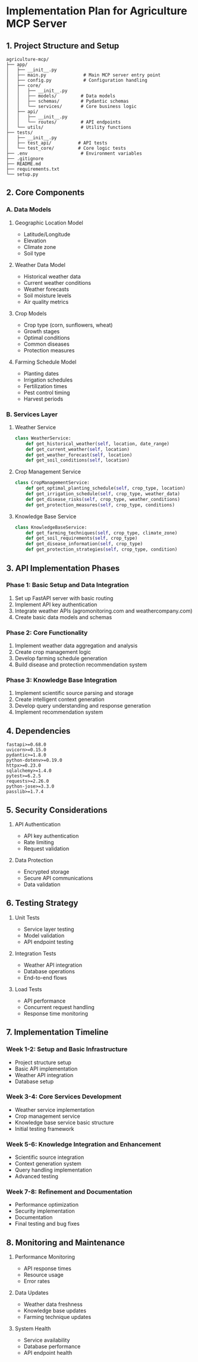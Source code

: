 # Implementation Plan for Agriculture MCP Server

## 1. Project Structure and Setup

```
agriculture-mcp/
├── app/
│   ├── __init__.py
│   ├── main.py              # Main MCP server entry point
│   ├── config.py            # Configuration handling
│   ├── core/
│   │   ├── __init__.py
│   │   ├── models/         # Data models
│   │   ├── schemas/        # Pydantic schemas
│   │   └── services/       # Core business logic
│   ├── api/
│   │   ├── __init__.py
│   │   └── routes/         # API endpoints
│   └── utils/              # Utility functions
├── tests/
│   ├── __init__.py
│   ├── test_api/          # API tests
│   └── test_core/         # Core logic tests
├── .env                    # Environment variables
├── .gitignore
├── README.md
├── requirements.txt
└── setup.py
```

## 2. Core Components

### A. Data Models

1. Geographic Location Model

   - Latitude/Longitude
   - Elevation
   - Climate zone
   - Soil type

2. Weather Data Model

   - Historical weather data
   - Current weather conditions
   - Weather forecasts
   - Soil moisture levels
   - Air quality metrics

3. Crop Models

   - Crop type (corn, sunflowers, wheat)
   - Growth stages
   - Optimal conditions
   - Common diseases
   - Protection measures

4. Farming Schedule Model
   - Planting dates
   - Irrigation schedules
   - Fertilization times
   - Pest control timing
   - Harvest periods

### B. Services Layer

1. Weather Service

   ```python
   class WeatherService:
       def get_historical_weather(self, location, date_range)
       def get_current_weather(self, location)
       def get_weather_forecast(self, location)
       def get_soil_conditions(self, location)
   ```

2. Crop Management Service

   ```python
   class CropManagementService:
       def get_optimal_planting_schedule(self, crop_type, location)
       def get_irrigation_schedule(self, crop_type, weather_data)
       def get_disease_risks(self, crop_type, weather_conditions)
       def get_protection_measures(self, crop_type, conditions)
   ```

3. Knowledge Base Service
   ```python
   class KnowledgeBaseService:
       def get_farming_techniques(self, crop_type, climate_zone)
       def get_soil_requirements(self, crop_type)
       def get_disease_information(self, crop_type)
       def get_protection_strategies(self, crop_type, condition)
   ```

## 3. API Implementation Phases

### Phase 1: Basic Setup and Data Integration

1. Set up FastAPI server with basic routing
2. Implement API key authentication
3. Integrate weather APIs (agromonitoring.com and weathercompany.com)
4. Create basic data models and schemas

### Phase 2: Core Functionality

1. Implement weather data aggregation and analysis
2. Create crop management logic
3. Develop farming schedule generation
4. Build disease and protection recommendation system

### Phase 3: Knowledge Base Integration

1. Implement scientific source parsing and storage
2. Create intelligent context generation
3. Develop query understanding and response generation
4. Implement recommendation system

## 4. Dependencies

```
fastapi>=0.68.0
uvicorn>=0.15.0
pydantic>=1.8.0
python-dotenv>=0.19.0
httpx>=0.23.0
sqlalchemy>=1.4.0
pytest>=6.2.5
requests>=2.26.0
python-jose>=3.3.0
passlib>=1.7.4
```

## 5. Security Considerations

1. API Authentication

   - API key authentication
   - Rate limiting
   - Request validation

2. Data Protection
   - Encrypted storage
   - Secure API communications
   - Data validation

## 6. Testing Strategy

1. Unit Tests

   - Service layer testing
   - Model validation
   - API endpoint testing

2. Integration Tests

   - Weather API integration
   - Database operations
   - End-to-end flows

3. Load Tests
   - API performance
   - Concurrent request handling
   - Response time monitoring

## 7. Implementation Timeline

### Week 1-2: Setup and Basic Infrastructure

- Project structure setup
- Basic API implementation
- Weather API integration
- Database setup

### Week 3-4: Core Services Development

- Weather service implementation
- Crop management service
- Knowledge base service basic structure
- Initial testing framework

### Week 5-6: Knowledge Integration and Enhancement

- Scientific source integration
- Context generation system
- Query handling implementation
- Advanced testing

### Week 7-8: Refinement and Documentation

- Performance optimization
- Security implementation
- Documentation
- Final testing and bug fixes

## 8. Monitoring and Maintenance

1. Performance Monitoring

   - API response times
   - Resource usage
   - Error rates

2. Data Updates

   - Weather data freshness
   - Knowledge base updates
   - Farming technique updates

3. System Health
   - Service availability
   - Database performance
   - API endpoint health
